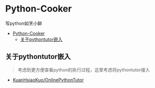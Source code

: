 # Python-Cooker

写python如烹小鲜

<!--ts-->
* [Python-Cooker](#python-cooker)
   * [关于pythontutor嵌入](#关于pythontutor嵌入)

<!-- Created by https://github.com/ekalinin/github-markdown-toc -->
<!-- Added by: kuanhsiaokuo, at: Fri Jul  1 10:38:17 CST 2022 -->

<!--te-->

## 关于pythontutor嵌入

> 考虑到更方便查看python的执行过程，这里考虑将pythontutor接入

- [KuanHsiaoKuo/OnlinePythonTutor](https://github.com/KuanHsiaoKuo/OnlinePythonTutor)
